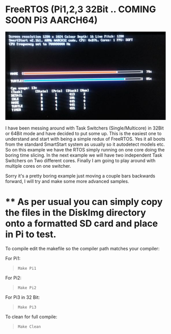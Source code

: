 # FreeRTOS (Pi1,2,3 32Bit .. COMING SOON Pi3 AARCH64)
![](https://github.com/LdB-ECM/Docs_and_Images/blob/master/Images/FreeRTOS.jpg?raw=true)

I have been messing around with Task Switchers (Single/Multicore) in 32Bit or 64Bit mode and have decided to put some up. This is the easiest one to understand and start with being a simple redux of FreeRTOS. Yes it all boots from the standard SmartStart system as usually so it autodetect models etc.  So on this example we have the RTOS simply running on one core doing the boring time slicing. In the next example we will have two independent Task Switchers on Two different cores. Finally I am going to play around with multiple cores on one switcher.
>
Sorry it's a pretty boring example just moving a couple bars backwards forward, I will try and make some more advanced samples.
>
# ** As per usual you can simply copy the files in the DiskImg directory onto a formatted SD card and place in Pi to test.

To compile edit the makefile so the compiler path matches your compiler:
>
For Pi1: 
>     Make Pi1
For Pi2:
>     Make Pi2
For Pi3 in 32 Bit:
>     Make Pi3
     
To clean for full compile:     
>     Make Clean
     


